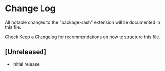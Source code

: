 # Change Log
All notable changes to the "package-dash" extension will be documented in this file.

Check [Keep a Changelog](http://keepachangelog.com/) for recommendations on how to structure this file.

## [Unreleased]
- Initial release

